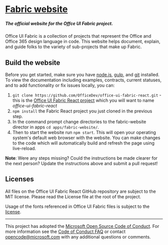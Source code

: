# [Fabric website](http://dev.office.com/fabric)

##### The official website for the Offce UI Fabric project.

Office UI Fabric is a collection of projects that represent the Office and Office 365 design language in code. This website helps document, explain, and guide folks to the variety of sub-projects that make up Fabric.

## Build the website

Before you get started, make sure you have [node.js](https://nodejs.org/), [gulp](http://gulpjs.com/), and [git](https://git-scm.com/) installed. To view the documentation including examples, contracts, current statuses, and to add functionality or fix issues locally, you can:

1. `git clone https://github.com/OfficeDev/office-ui-fabric-react.git` - this is the [Office UI Fabric React project](https://github.com/OfficeDev/office-ui-fabric-react) which you will want to name *office-ui-fabric-react*
2. `npm install` the Fabric React project you just cloned in the previous step.
3. In the command prompt change directories to the fabric-website director in apps `cd apps/fabric-website/`.
4. Then to start the website run `npm start`. This will open your operating system's default web browser with the website. You can make changes to the code which will automatically build and refresh the page using live-reload.

**Note**: Were any steps missing? Could the instructions be made clearer for the next person? Update the instructions above and submit a pull request!

## Licenses

All files on the Office UI Fabric React GitHub repository are subject to the MIT license. Please read the License file at the root of the project.

Usage of the fonts referenced in Office UI Fabric files is subject to the [license](https://spoprod-a.akamaihd.net/files/fabric/assets/license.txt).

- - -

This project has adopted the [Microsoft Open Source Code of Conduct](https://opensource.microsoft.com/codeofconduct/). For more information see the [Code of Conduct FAQ](https://opensource.microsoft.com/codeofconduct/faq/) or contact [opencode@microsoft.com](mailto:opencode@microsoft.com) with any additional questions or comments.